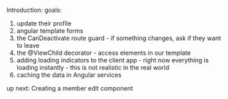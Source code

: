 Introduction:
goals:
1. update their profile
2. angular template forms
3. the CanDeactivate route guard - if something changes, ask if they want to leave
4. the @ViewChild decorator - access elements in our template
5. adding loading indicators to the client app - right now everything is loading instantly - this is not realistic in the real world
6. caching the data in Angular services

up next: Creating a member edit component
